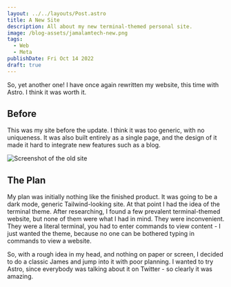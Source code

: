 ```yaml
---
layout: ../../layouts/Post.astro
title: A New Site
description: All about my new terminal-themed personal site.
image: /blog-assets/jamalamtech-new.png
tags:
  - Web
  - Meta
publishDate: Fri Oct 14 2022
draft: true
---
```


So, yet another one! I have once again rewritten my website, this time with Astro. I think it was worth it.

## Before

This was my site before the update. I think it was too generic, with no uniqueness. It was also built entirely as a single page, and the design of it made it hard to integrate new features such as a blog.

![Screenshot of the old site](/blog-assets/old-site.png)

## The Plan

My plan was initially nothing like the finished product. It was going to be a dark mode, generic Tailwind-looking site. At that point I had the idea of the terminal theme. After researching, I found a few prevalent terminal-themed website, but none of them were what I had in mind. They were inconvenient. They were a literal terminal, you had to enter commands to view content - I just wanted the theme, because no one can be bothered typing in commands to view a website.

So, with a rough idea in my head, and nothing on paper or screen, I decided to do a classic James and jump into it with poor planning. I wanted to try Astro, since everybody was talking about it on Twitter - so clearly it was amazing.
